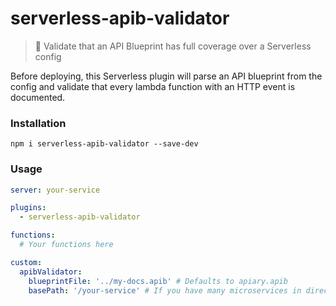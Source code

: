 # serverless-apib-validator

> 📘 Validate that an API Blueprint has full coverage over a Serverless config

Before deploying, this Serverless plugin will parse an API blueprint from the config and validate that every lambda function with an HTTP event is documented.

### Installation

```
npm i serverless-apib-validator --save-dev
```

### Usage

```yml
server: your-service

plugins:
  - serverless-apib-validator

functions:
  # Your functions here

custom:
  apibValidator:
    blueprintFile: '../my-docs.apib' # Defaults to apiary.apib
    basePath: '/your-service' # If you have many microservices in directories, you can define a prefix such as /your-service
```
